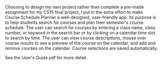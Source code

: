 Choosing to design my own project rather than complete a pre-made assignment for my CS15 final project, I put in the extra effort to make Course Schedule Planner a well-designed, user-friendly app. Its purpose is to help students search for courses and plan their semester's course schedule. The user can search for courses by entering a class name, class number, or keyword in the search bar or by clicking on a calendar time slot to search by time. The user can view course descriptions, mouse over course results to see a preview of the course on the calendar, and add and remove courses on the calendar. Course selections are saved automatically. 

See the User's Guide pdf for more detail.
